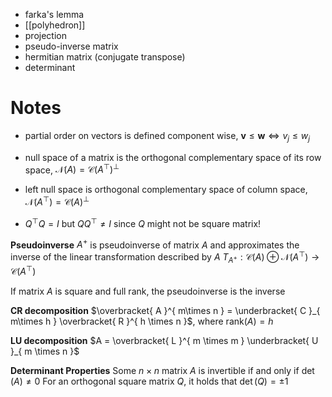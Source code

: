 

- farka's lemma
- [[polyhedron]]
- projection
- pseudo-inverse matrix
- hermitian matrix (conjugate transpose)
- determinant


# Notes

- partial order on vectors is defined component wise, $\mathbf{v} \leq \mathbf{w} \iff v_{j} \leq w_{j}$

- null space of a matrix is the orthogonal complementary space of its row space, $\mathcal{N}(A) = \mathcal{C}(A^{\top})^{\bot}$
- left null space is orthogonal complementary space of column space, $\mathcal{N}(A^{\top}) = \mathcal{C}(A)^{\bot}$


- $Q^{\top}Q = I$ but $QQ^{\top} \neq I$ since $Q$ might not be square matrix!


**Pseudoinverse**
$A^{+}$ is pseudoinverse of matrix $A$ and approximates the inverse of the linear transformation described by $A$ $T_{A^{+}} : \mathcal{C}(A) \oplus \mathcal{N}(A^{\top}) \to \mathcal{C}(A^{\top})$

If matrix $A$ is square and full rank, the pseudoinverse is the inverse


**CR decomposition**
$\overbracket{ A }^{ m\times n } = \underbracket{ C }_{ m\times h } \overbracket{ R }^{ h \times n }$, where $\mathrm{rank}(A) = h$

**LU decomposition**
$A = \overbracket{ L }^{ m \times m } \underbracket{ U }_{ m \times n }$


**Determinant Properties**
Some $n \times n$ matrix $A$ is invertible if and only if $\det(A) \neq 0$
For an orthogonal square matrix $Q$, it holds that $\det(Q) = \pm 1$


